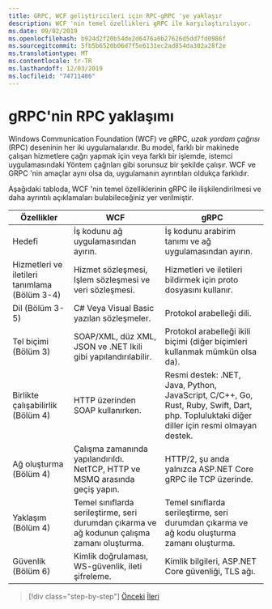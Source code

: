 ```yaml
---
title: GRPC, WCF geliştiricileri için RPC-gRPC 'ye yaklaşır
description: WCF 'nin temel özellikleri gRPC ile karşılaştırılıyor.
ms.date: 09/02/2019
ms.openlocfilehash: b924d2f20b54de2d6476a0b27626d5dd7fd0986f
ms.sourcegitcommit: 5fb5b6520b06d7f5e6131ec2ad854da302a28f2e
ms.translationtype: MT
ms.contentlocale: tr-TR
ms.lasthandoff: 12/03/2019
ms.locfileid: "74711486"
---
```

# <a name="how-grpc-approaches-rpc"></a>gRPC'nin RPC yaklaşımı

Windows Communication Foundation (WCF) ve gRPC, *uzak yordam çağrısı* (RPC) deseninin her iki uygulamalarıdır. Bu model, farklı bir makinede çalışan hizmetlere çağrı yapmak için veya farklı bir işlemde, istemci uygulamasındaki Yöntem çağrıları gibi sorunsuz bir şekilde çalışır. WCF ve GRPC 'nin amaçlar aynı olsa da, uygulamanın ayrıntıları oldukça farklıdır.

Aşağıdaki tabloda, WCF 'nin temel özelliklerinin gRPC ile ilişkilendirilmesi ve daha ayrıntılı açıklamaları bulabileceğiniz yer verilmiştir.

| Özellikler | WCF | gRPC |
| -------- | --- | ---- |
| Hedefi | İş kodunu ağ uygulamasından ayırın. | İş kodunu arabirim tanımı ve ağ uygulamasından ayırın. |
| Hizmetleri ve iletileri tanımlama (Bölüm 3-4)  | Hizmet sözleşmesi, Işlem sözleşmesi ve veri sözleşmesi. | Hizmetleri ve iletileri bildirmek için proto dosyasını kullanır. |
| Dil (Bölüm 3-5) | C# Veya Visual Basic yazılan sözleşmeler. | Protokol arabelleği dili. |
| Tel biçimi (Bölüm 3) | SOAP/XML, düz XML, JSON ve .NET Ikili gibi yapılandırılabilir. | Protokol arabelleği ikili biçimi (diğer biçimleri kullanmak mümkün olsa da).
| Birlikte çalışabilirlik (Bölüm 4) | HTTP üzerinden SOAP kullanırken. | Resmi destek: .NET, Java, Python, JavaScript, C/C++, Go, Rust, Ruby, Swift, Dart, php. Topluluktaki diğer diller için resmi olmayan destek. |
| Ağ oluşturma (Bölüm 4) | Çalışma zamanında yapılandırıldı. NetTCP, HTTP ve MSMQ arasında geçiş yapın. | HTTP/2, şu anda yalnızca ASP.NET Core gRPC ile TCP üzerinde. |
| Yaklaşım (Bölüm 4) | Temel sınıflarda serileştirme, seri durumdan çıkarma ve ağ kodunun çalışma zamanı oluşturma. | Temel sınıflarda serileştirme, seri durumdan çıkarma ve ağ kodu oluşturma zamanı oluşturma. |
| Güvenlik (Bölüm 6) | Kimlik doğrulaması, WS-güvenlik, ileti şifreleme. | Kimlik bilgileri, ASP.NET Core güvenliği, TLS ağı. |

>[!div class="step-by-step"]
>[Önceki](grpc-overview.md)
>[İleri](interface-definition-language.md)
